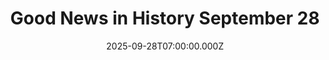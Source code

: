 ---
title: "Good News in History September 28"
date: 2025-09-28T07:00:00.000Z
category: Human Kindness
externalLink: "https://www.goodnewsnetwork.org/events060928/"
image: ""
excerpt: "38 years ago today, Star Trek: The Next Generation debuted on syndicated TV. Spanning 178 episodes over seven seasons, it starred English actor Patrick Stewart as Captain Jean-Luc Picard of the Starship Enterprise. It received many accolades, including 19 Emmy Awards, two Hugo Awards, five Saturn Awards, and a Peabody Award. READ more about how the show […] The post…"
---